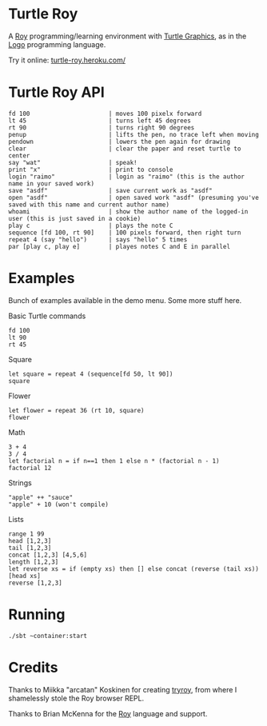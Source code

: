 # Turtle Roy

A [Roy](http://roy.brianmckenna.org/) programming/learning environment with [Turtle Graphics](http://en.wikipedia.org/wiki/Turtle_graphics), as in the
[Logo](http://el.media.mit.edu/logo-foundation/logo/programming.html) programming language.

Try it online: [turtle-roy.heroku.com/](http://turtle-roy.heroku.com/)

# Turtle Roy API

    fd 100                      | moves 100 pixelx forward
    lt 45                       | turns left 45 degrees
    rt 90                       | turns right 90 degrees
    penup                       | lifts the pen, no trace left when moving
    pendown                     | lowers the pen again for drawing
    clear                       | clear the paper and reset turtle to center
    say "wat"                   | speak!
    print "x"                   | print to console
    login "raimo"               | login as "raimo" (this is the author name in your saved work)
    save "asdf"                 | save current work as "asdf"
    open "asdf"                 | open saved work "asdf" (presuming you've saved with this name and current author name)
    whoami                      | show the author name of the logged-in user (this is just saved in a cookie)
    play c                      | plays the note C    
    sequence [fd 100, rt 90]    | 100 pixels forward, then right turn
    repeat 4 (say "hello")      | says "hello" 5 times
    par [play c, play e]        | playes notes C and E in parallel

# Examples

Bunch of examples available in the demo menu. Some more stuff here.

Basic Turtle commands

    fd 100
    lt 90
    rt 45

Square

    let square = repeat 4 (sequence[fd 50, lt 90])
    square

Flower

    let flower = repeat 36 (rt 10, square)
    flower

Math

    3 + 4
    3 / 4
    let factorial n = if n==1 then 1 else n * (factorial n - 1)
    factorial 12

Strings

    "apple" ++ "sauce"
    "apple" + 10 (won't compile)

Lists

    range 1 99
    head [1,2,3]
    tail [1,2,3]
    concat [1,2,3] [4,5,6]
    length [1,2,3]
    let reverse xs = if (empty xs) then [] else concat (reverse (tail xs)) [head xs]
    reverse [1,2,3]
    
# Running

    ./sbt ~container:start

# Credits

Thanks to Miikka "arcatan" Koskinen for creating [tryroy](https://github.com/miikka/tryroy), from where I shamelessly stole the Roy browser REPL.

Thanks to Brian McKenna for the [Roy](https://github.com/pufuwozu/roy) language and support.
